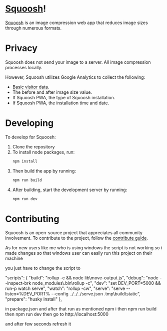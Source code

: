 # [Squoosh]!

[Squoosh] is an image compression web app that reduces image sizes through numerous formats.

# Privacy

Squoosh does not send your image to a server. All image compression processes locally.

However, Squoosh utilizes Google Analytics to collect the following:

- [Basic visitor data](https://support.google.com/analytics/answer/6004245?ref_topic=2919631).
- The before and after image size value.
- If Squoosh PWA, the type of Squoosh installation.
- If Squoosh PWA, the installation time and date.

# Developing

To develop for Squoosh:

1. Clone the repository
1. To install node packages, run:
   ```sh
   npm install
   ```
1. Then build the app by running:
   ```sh
   npm run build
   ```
1. After building, start the development server by running:
   ```sh
   npm run dev
   ```

# Contributing

Squoosh is an open-source project that appreciates all community involvement. To contribute to the project, follow the [contribute guide](/CONTRIBUTING.md).

[squoosh]: https://squoosh.app




As for new users like me who is using windows the script is not working so i made changes so that windows user can easily run this project on their machine

you just have to change the script to

"scripts": {
    "build": "rollup -c && node lib\\move-output.js",
    "debug": "node --inspect-brk node_modules\\.bin\\rollup -c",
    "dev": "set DEV_PORT=5000 && run-p watch serve",
    "watch": "rollup -cw",
    "serve": "serve --listen=%DEV_PORT% --config ../../../serve.json .tmp\\build\\static",
    "prepare": "husky install"
  },

in package.json and after that run as mentioned
npm i
then npm run build
then npm run dev
then go to http://localhost:5000

and after few seconds refresh it